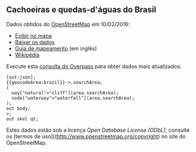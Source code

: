 ## Cachoeiras e quedas-d'águas do Brasil

Dados obtidos do [OpenStreetMap](www.openstreet.map) em 10/02/2016:

* [Exibir no mapa](https://github.com/vgeorge/cachoeiras/blob/master/quedas-dagua-2016-02-10.geojson)
* [Baixar os dados](https://github.com/vgeorge/cachoeiras/raw/master/quedas-dagua-2016-02-10.geojson)
* [Guia de mapeamento](http://wiki.openstreetmap.org/wiki/Waterfalls) (em inglês)
* [Wikipédia](https://pt.wikipedia.org/wiki/Queda_de_%C3%A1gua)

Execute esta [consulta do Overpass](http://overpass-turbo.eu/s/ekI) para obter dados mais atualizados:

```
[out:json];
{{geocodeArea:brazil}}->.searchArea;
(
  way["natural"="cliff"](area.searchArea);
  node["waterway"="waterfall"](area.searchArea);
);
out body;
>;
out skel qt;
```

Estes dados estão sob a licença *Open Database License (ODbL)*, consulte os [termos de uso]((http://www.openstreetmap.org/copyright) no site do OpenStreetMap.
